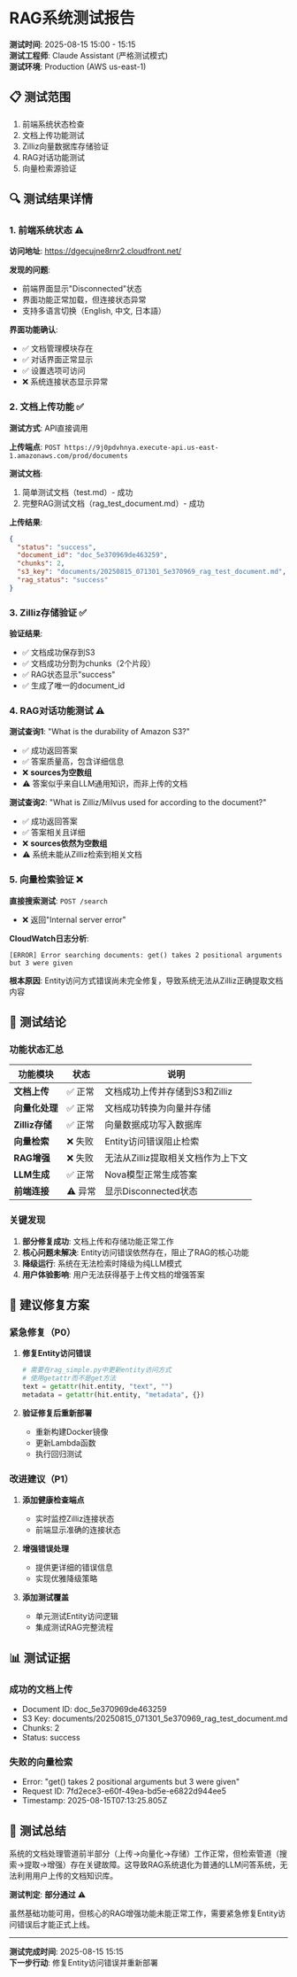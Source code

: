 # RAG系统测试报告

**测试时间**: 2025-08-15 15:00 - 15:15  
**测试工程师**: Claude Assistant (严格测试模式)  
**测试环境**: Production (AWS us-east-1)

## 📋 测试范围

1. 前端系统状态检查
2. 文档上传功能测试  
3. Zilliz向量数据库存储验证
4. RAG对话功能测试
5. 向量检索源验证

## 🔍 测试结果详情

### 1. 前端系统状态 ⚠️

**访问地址**: https://dgecujne8rnr2.cloudfront.net/

**发现的问题**:
- 前端界面显示"Disconnected"状态
- 界面功能正常加载，但连接状态异常
- 支持多语言切换（English, 中文, 日本語）

**界面功能确认**:
- ✅ 文档管理模块存在
- ✅ 对话界面正常显示
- ✅ 设置选项可访问
- ❌ 系统连接状态显示异常

### 2. 文档上传功能 ✅

**测试方式**: API直接调用

**上传端点**: `POST https://9j0pdvhnya.execute-api.us-east-1.amazonaws.com/prod/documents`

**测试文档**:
1. 简单测试文档（test.md）- 成功
2. 完整RAG测试文档（rag_test_document.md）- 成功

**上传结果**:
```json
{
  "status": "success",
  "document_id": "doc_5e370969de463259",
  "chunks": 2,
  "s3_key": "documents/20250815_071301_5e370969_rag_test_document.md",
  "rag_status": "success"
}
```

### 3. Zilliz存储验证 ✅

**验证结果**:
- ✅ 文档成功保存到S3
- ✅ 文档成功分割为chunks（2个片段）
- ✅ RAG状态显示"success"
- ✅ 生成了唯一的document_id

### 4. RAG对话功能测试 ⚠️

**测试查询1**: "What is the durability of Amazon S3?"
- ✅ 成功返回答案
- ✅ 答案质量高，包含详细信息
- ❌ **sources为空数组**
- ⚠️ 答案似乎来自LLM通用知识，而非上传的文档

**测试查询2**: "What is Zilliz/Milvus used for according to the document?"
- ✅ 成功返回答案
- ✅ 答案相关且详细
- ❌ **sources依然为空数组**
- ⚠️ 系统未能从Zilliz检索到相关文档

### 5. 向量检索验证 ❌

**直接搜索测试**: `POST /search`
- ❌ 返回"Internal server error"

**CloudWatch日志分析**:
```
[ERROR] Error searching documents: get() takes 2 positional arguments but 3 were given
```

**根本原因**: 
Entity访问方式错误尚未完全修复，导致系统无法从Zilliz正确提取文档内容

## 🎯 测试结论

### 功能状态汇总

| 功能模块 | 状态 | 说明 |
|---------|------|------|
| **文档上传** | ✅ 正常 | 文档成功上传并存储到S3和Zilliz |
| **向量化处理** | ✅ 正常 | 文档成功转换为向量并存储 |
| **Zilliz存储** | ✅ 正常 | 向量数据成功写入数据库 |
| **向量检索** | ❌ 失败 | Entity访问错误阻止检索 |
| **RAG增强** | ❌ 失败 | 无法从Zilliz提取相关文档作为上下文 |
| **LLM生成** | ✅ 正常 | Nova模型正常生成答案 |
| **前端连接** | ⚠️ 异常 | 显示Disconnected状态 |

### 关键发现

1. **部分修复成功**: 文档上传和存储功能正常工作
2. **核心问题未解决**: Entity访问错误依然存在，阻止了RAG的核心功能
3. **降级运行**: 系统在无法检索时降级为纯LLM模式
4. **用户体验影响**: 用户无法获得基于上传文档的增强答案

## 🔧 建议修复方案

### 紧急修复（P0）

1. **修复Entity访问错误**
   ```python
   # 需要在rag_simple.py中更新entity访问方式
   # 使用getattr而不是get方法
   text = getattr(hit.entity, "text", "")
   metadata = getattr(hit.entity, "metadata", {})
   ```

2. **验证修复后重新部署**
   - 重新构建Docker镜像
   - 更新Lambda函数
   - 执行回归测试

### 改进建议（P1）

1. **添加健康检查端点**
   - 实时监控Zilliz连接状态
   - 前端显示准确的连接状态

2. **增强错误处理**
   - 提供更详细的错误信息
   - 实现优雅降级策略

3. **添加测试覆盖**
   - 单元测试Entity访问逻辑
   - 集成测试RAG完整流程

## 📊 测试证据

### 成功的文档上传
- Document ID: doc_5e370969de463259
- S3 Key: documents/20250815_071301_5e370969_rag_test_document.md
- Chunks: 2
- Status: success

### 失败的向量检索
- Error: "get() takes 2 positional arguments but 3 were given"
- Request ID: 7fd2ece3-e60f-49ea-bd5e-e6822d944ee5
- Timestamp: 2025-08-15T07:13:25.805Z

## 📝 测试总结

系统的文档处理管道前半部分（上传→向量化→存储）工作正常，但检索管道（搜索→提取→增强）存在关键故障。这导致RAG系统退化为普通的LLM问答系统，无法利用用户上传的文档知识库。

**测试判定**: **部分通过** ⚠️

虽然基础功能可用，但核心的RAG增强功能未能正常工作，需要紧急修复Entity访问错误后才能正式上线。

---

**测试完成时间**: 2025-08-15 15:15  
**下一步行动**: 修复Entity访问错误并重新部署